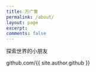 ```yaml
---
title: 万广鲁
permalink: /about/
layout: page
excerpt: 
comments: false
---
```


探索世界的小朋友

github.com/{{ site.author.github }}
